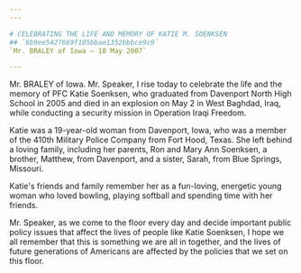 ```yaml
---
---

# CELEBRATING THE LIFE AND MEMORY OF KATIE M. SOENKSEN
## `6b9ee5427669f105bbae1352bbbce9c9`
`Mr. BRALEY of Iowa — 10 May 2007`

---
```



Mr. BRALEY of Iowa. Mr. Speaker, I rise today to celebrate the life 
and the memory of PFC Katie Soenksen, who graduated from Davenport 
North High School in 2005 and died in an explosion on May 2 in West 
Baghdad, Iraq, while conducting a security mission in Operation Iraqi 
Freedom.

Katie was a 19-year-old woman from Davenport, Iowa, who was a member 
of the 410th Military Police Company from Fort Hood, Texas. She left 
behind a loving family, including her parents, Ron and Mary Ann 
Soenksen, a brother, Matthew, from Davenport, and a sister, Sarah, from 
Blue Springs, Missouri.

Katie's friends and family remember her as a fun-loving, energetic 
young woman who loved bowling, playing softball and spending time with 
her friends.

Mr. Speaker, as we come to the floor every day and decide important 
public policy issues that affect the lives of people like Katie 
Soenksen, I hope we all remember that this is something we are all in 
together, and the lives of future generations of Americans are affected 
by the policies that we set on this floor.
